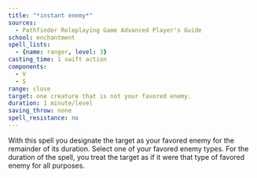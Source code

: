 ```yaml
---
title: "*instant enemy*"
sources:
  - Pathfinder Roleplaying Game Advanced Player's Guide
school: enchantment
spell_lists:
  - {name: ranger, level: 3}
casting_time: 1 swift action
components:
  - V
  - S
range: close
target: one creature that is not your favored enemy.
duration: 1 minute/level
saving_throw: none
spell_resistance: no
---
```


With this spell you designate the target as your favored enemy for the remainder of its duration. Select one of your favored enemy types. For the duration of the spell, you treat the target as if it were that type of favored enemy for all purposes.

